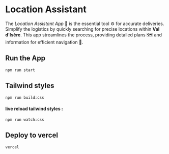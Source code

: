 # Location Assistant
The _Location Assistant App_ 📍 is the essential tool ⚙️ for accurate deliveries.
Simplify the logistics by quickly searching for precise locations within **Val d'Isère**. This app streamlines the process, providing detailed plans 🗺️ and information for efficient navigation 🚕.


## Run the App
```
npm run start
```

## Tailwind styles
```
npm run build:css
```
#### live reload tailwind styles :
```
npm run watch:css
```

## Deploy to vercel
```
vercel
```

